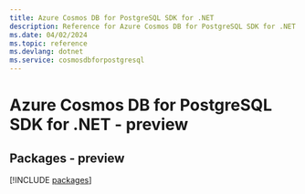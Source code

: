```yaml
---
title: Azure Cosmos DB for PostgreSQL SDK for .NET
description: Reference for Azure Cosmos DB for PostgreSQL SDK for .NET
ms.date: 04/02/2024
ms.topic: reference
ms.devlang: dotnet
ms.service: cosmosdbforpostgresql
---
```

# Azure Cosmos DB for PostgreSQL SDK for .NET - preview
## Packages - preview
[!INCLUDE [packages](cosmos-db-for-postgresql-index.md)]